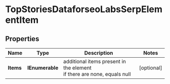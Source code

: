 # TopStoriesDataforseoLabsSerpElementItem


## Properties

| Name | Type | Description | Notes |
|------------ | ------------- | ------------- | -------------|
**Items** | **IEnumerable<TopStoriesElement>** | additional items present in the element<br>if there are none, equals null |[optional]|